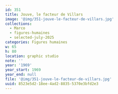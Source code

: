```yaml
---
id: 351
title: Jouve, le facteur de Villars
image: '@img/351-jouve-le-facteur-de-villars.jpg'
collections:
  - Marco
  - figures-humaines
  - selected-july-2025
categories: Figures humaines
w: 65
h: 80
location: graphic studio
note: ''
year: '1969'
year_start: 1969
year_end: null
file: '@img/351-jouve-le-facteur-de-villars.jpg'
uuid: 8523e5d2-18ee-4ad2-8835-5370e3bfd2e3
---
```


